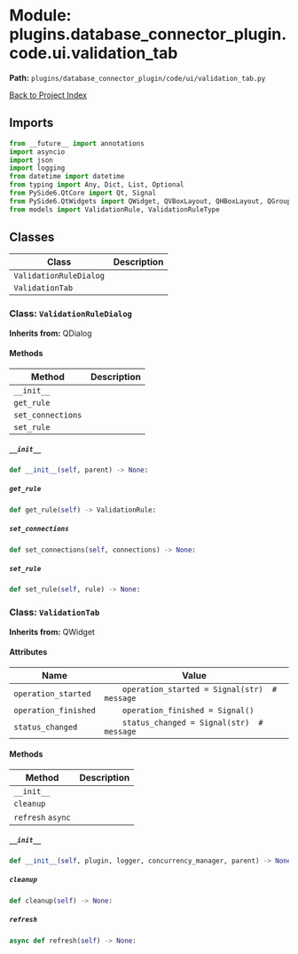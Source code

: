 # Module: plugins.database_connector_plugin.code.ui.validation_tab

**Path:** `plugins/database_connector_plugin/code/ui/validation_tab.py`

[Back to Project Index](../../../../../index.md)

## Imports
```python
from __future__ import annotations
import asyncio
import json
import logging
from datetime import datetime
from typing import Any, Dict, List, Optional
from PySide6.QtCore import Qt, Signal
from PySide6.QtWidgets import QWidget, QVBoxLayout, QHBoxLayout, QGroupBox, QPushButton, QTableWidget, QTableWidgetItem, QHeaderView, QLabel, QComboBox, QLineEdit, QTextEdit, QSplitter, QTreeWidget, QTreeWidgetItem, QMessageBox, QDialog, QFormLayout, QDialogButtonBox, QFrame, QMenu, QSpinBox, QDoubleSpinBox, QCheckBox, QTabWidget, QProgressBar, QScrollArea
from models import ValidationRule, ValidationRuleType
```

## Classes

| Class | Description |
| --- | --- |
| `ValidationRuleDialog` |  |
| `ValidationTab` |  |

### Class: `ValidationRuleDialog`
**Inherits from:** QDialog

#### Methods

| Method | Description |
| --- | --- |
| `__init__` |  |
| `get_rule` |  |
| `set_connections` |  |
| `set_rule` |  |

##### `__init__`
```python
def __init__(self, parent) -> None:
```

##### `get_rule`
```python
def get_rule(self) -> ValidationRule:
```

##### `set_connections`
```python
def set_connections(self, connections) -> None:
```

##### `set_rule`
```python
def set_rule(self, rule) -> None:
```

### Class: `ValidationTab`
**Inherits from:** QWidget

#### Attributes

| Name | Value |
| --- | --- |
| `operation_started` | `    operation_started = Signal(str)  # message` |
| `operation_finished` | `    operation_finished = Signal()` |
| `status_changed` | `    status_changed = Signal(str)  # message` |

#### Methods

| Method | Description |
| --- | --- |
| `__init__` |  |
| `cleanup` |  |
| `refresh` `async` |  |

##### `__init__`
```python
def __init__(self, plugin, logger, concurrency_manager, parent) -> None:
```

##### `cleanup`
```python
def cleanup(self) -> None:
```

##### `refresh`
```python
async def refresh(self) -> None:
```
